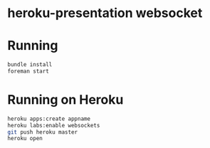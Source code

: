heroku-presentation websocket
=============================

# Running

``` bash
bundle install
foreman start
```

# Running on Heroku

``` bash
heroku apps:create appname
heroku labs:enable websockets
git push heroku master
heroku open
```
